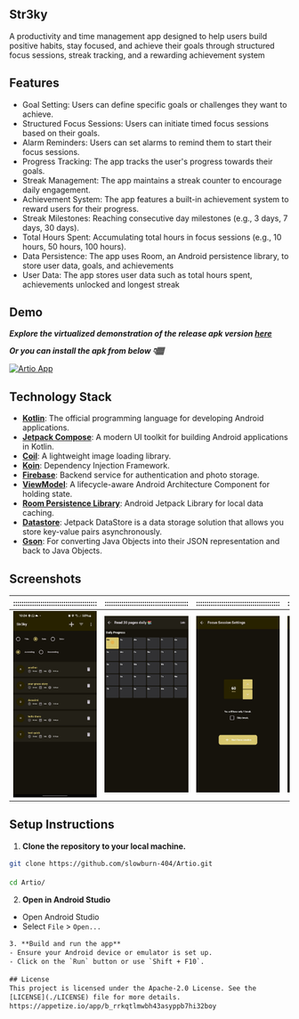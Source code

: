## Str3ky
A  productivity and time management app designed to help users build positive habits, stay focused, and achieve their goals through structured focus sessions, streak tracking, and a rewarding achievement system
## Features
- Goal Setting: Users can define specific goals or challenges they want to achieve.
- Structured Focus Sessions: Users can initiate timed focus sessions based on their goals.
- Alarm Reminders: Users can set alarms to remind them to start their focus sessions.
- Progress Tracking: The app tracks the user's progress towards their goals.
- Streak Management: The app maintains a streak counter to encourage daily engagement.
- Achievement System: The app features a built-in achievement system to reward users for their progress.
- Streak Milestones: Reaching consecutive day milestones (e.g., 3 days, 7 days, 30 days).
- Total Hours Spent: Accumulating total hours in focus sessions (e.g., 10 hours, 50 hours, 100 hours).
- Data Persistence: The app uses Room, an Android persistence library, to store user data, goals, and achievements
- User Data: The app stores user data such as total hours spent, achievements unlocked and longest streak


## Demo
***Explore the virtualized demonstration of the release apk version [here](https://appetize.io/app/b_iztxobblihyfqohggeteabz4bi)***

  ***Or you can install the apk from below 👇🏽***

  [![Artio App](https://img.shields.io/badge/Str3ky-APK-green.svg?style=for-the-badge&logo=android)](https://github.com/slowburn-404/SketchPad/releases/tag/v3.0.0)


## Technology Stack
- **[Kotlin](https://kotlinlang.org/)**: The official programming language for developing Android applications.
- **[Jetpack Compose](https://developer.android.com/develop/ui/compose)**: A modern UI toolkit for building Android applications in Kotlin.
- **[Coil](https://coil-kt.github.io/coil/)**: A lightweight image loading library.
- **[Koin](https://insert-koin.io/)**: Dependency Injection Framework.
- **[Firebase](https://firebase.google.com/)**: Backend service for authentication and photo storage.
- **[ViewModel](https://developer.android.com/topic/libraries/architecture/viewmodel)**: A lifecycle-aware Android Architecture Component for holding state.
- **[Room Persistence Library](https://developer.android.com/training/data-storage/room)**: Android Jetpack Library for local data caching.
- **[Datastore](https://developer.android.com/topic/libraries/architecture/datastore)**: Jetpack DataStore is a data storage solution that allows you store key-value pairs asynchronously.
- **[Gson](https://github.com/google/gson)**: For converting Java Objects into their JSON representation and back to Java Objects.

## Screenshots
|   ::::::::::::::::::::::::::::::::::::::::    |    ::::::::::::::::::::::::::::::::::::::::    |  ::::::::::::::::::::::::::::::::::::::::   |     ::::::::::::::::::::::::::::::::::::::::      |        ::::::::::::::::::::::::::::::::::::::::         |             ::::::::::::::::::::::::::::::::::::::::              |::::::::::::::::::::::::::::::::::::::::|::::::::::::::::::::::::::::::::::::::::|::::::::::::::::::::::::::::::::::::::::|::::::::::::::::::::::::::::::::::::::::|::::::::::::::::::::::::::::::::::::::::|
|:---------------------------------------------:|:----------------------------------------------:|:-------------------------------------------:|:-------------------------------------------------:|:-------------------------------------------------------:|:-----------------------------------------------------------------:|:--:|:--:|:--:|:--:|:--:|
| ![Home Screen](./screenshots/home.jpg) | ![Progress screen](./screenshots/progress.jpg) | ![focus setting](./screenshots/setting.jpg) | ![focus session](./screenshots/focus_session.jpg) | ![Complete Screen](./screenshots/completion_screen.jpg) | ![Congratulation Screen](./screenshots/congratulation_screen.jpg) |

## Setup Instructions

1. **Clone the repository to your local machine.**
```bash
git clone https://github.com/slowburn-404/Artio.git

cd Artio/
```
2. **Open in Android Studio**
- Open Android Studio
- Select `File` > `Open...`
```
3. **Build and run the app**
- Ensure your Android device or emulator is set up.
- Click on the `Run` button or use `Shift + F10`.

## License
This project is licensed under the Apache-2.0 License. See the [LICENSE](./LICENSE) file for more details.
https://appetize.io/app/b_rrkqtlmwbh43asyppb7hi32boy
